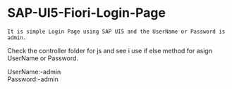 # SAP-UI5-Fiori-Login-Page
    It is simple Login Page using SAP UI5 and the UserName or Password is admin.
Check the controller folder for js and see i use if else method for asign UserName or Password.

UserName:-admin <br>
Password:-admin
